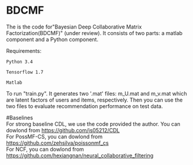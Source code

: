 # BDCMF

The is the code for"Bayesian Deep Collaborative Matrix Factorization(BDCMF)" (under review). It consists of two parts: a matlab component and a Python component. 

Requirements:

    Python 3.4
    
    Tensorflow 1.7
    
    Matlab
    
To run "train.py". It generates two '.mat' files: m_U.mat and m_v.mat which are latent factors of users and items, respectively. Then you can use the two files to evaluate recommendation performance on test data.

#Baselines     
For strong baseline CDL, we use the code provided the author. You can dowlond from https://github.com/js05212/CDL    
For PossMF-CS, you can dowlond from https://github.com/zehsilva/poissonmf_cs   
For NCF, you can dowlond from https://github.com/hexiangnan/neural_collaborative_filtering    
    

